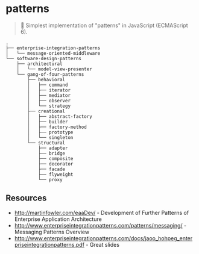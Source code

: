 # patterns

> :notebook_with_decorative_cover: Simplest implementation of "patterns" in JavaScript (ECMAScript 6).

```
.
├── enterprise-integration-patterns
│   └── message-oriented-middleware
└── software-design-patterns
    ├── architectural
    │   └── model-view-presenter
    └── gang-of-four-patterns
        ├── behavioral
        │   ├── command
        │   ├── iterator
        │   ├── mediator
        │   ├── observer
        │   └── strategy
        ├── creational
        │   ├── abstract-factory
        │   ├── builder
        │   ├── factory-method
        │   ├── prototype
        │   └── singleton
        └── structural
            ├── adapter
            ├── bridge
            ├── composite
            ├── decorator
            ├── facade
            ├── flyweight
            └── proxy
```

## Resources

- http://martinfowler.com/eaaDev/ - Development of Further Patterns of Enterprise Application Architecture
- http://www.enterpriseintegrationpatterns.com/patterns/messaging/ - Messaging Patterns Overview
- http://www.enterpriseintegrationpatterns.com/docs/jaoo_hohpeg_enterpriseintegrationpatterns.pdf - Great slides
